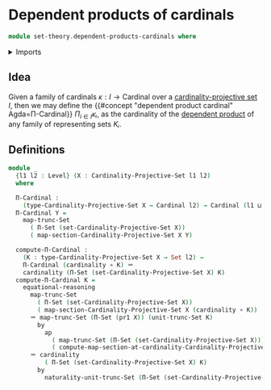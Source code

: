 # Dependent products of cardinals

```agda
module set-theory.dependent-products-cardinals where
```

<details><summary>Imports</summary>

```agda
open import elementary-number-theory.natural-numbers

open import foundation.action-on-identifications-functions
open import foundation.coproduct-types
open import foundation.decidable-propositions
open import foundation.decidable-subtypes
open import foundation.decidable-types
open import foundation.dependent-pair-types
open import foundation.discrete-types
open import foundation.double-negation
open import foundation.function-extensionality
open import foundation.function-types
open import foundation.functoriality-set-truncation
open import foundation.identity-types
open import foundation.isolated-elements
open import foundation.logical-equivalences
open import foundation.negated-equality
open import foundation.negation
open import foundation.powersets
open import foundation.propositional-truncations
open import foundation.sections
open import foundation.set-truncations
open import foundation.sets
open import foundation.surjective-maps
open import foundation.universe-levels

open import foundation-core.empty-types
open import foundation-core.fibers-of-maps
open import foundation-core.propositions

open import logic.propositionally-decidable-types

open import set-theory.cardinality-projective-sets
open import set-theory.cardinals
```

</details>

## Idea

Given a family of cardinals $κ : I → \mathrm{Cardinal}$ over a
[cardinality-projective set](set-theory.cardinality-projective-sets.md) $I$,
then we may define the {{#concept "dependent product cardinal" Agda=Π-Cardinal}}
$Π_{i∈I}κᵢ$, as the cardinality of the
[dependent product](foundation.dependent-function-types.md) of any family of
representing sets $Kᵢ$.

## Definitions

```agda
module _
  {l1 l2 : Level} (X : Cardinality-Projective-Set l1 l2)
  where

  Π-Cardinal :
    (type-Cardinality-Projective-Set X → Cardinal l2) → Cardinal (l1 ⊔ l2)
  Π-Cardinal Y =
    map-trunc-Set
      ( Π-Set (set-Cardinality-Projective-Set X))
      ( map-section-Cardinality-Projective-Set X Y)

  compute-Π-Cardinal :
    (K : type-Cardinality-Projective-Set X → Set l2) →
    Π-Cardinal (cardinality ∘ K) ＝
    cardinality (Π-Set (set-Cardinality-Projective-Set X) K)
  compute-Π-Cardinal K =
    equational-reasoning
      map-trunc-Set
        ( Π-Set (set-Cardinality-Projective-Set X))
        ( map-section-Cardinality-Projective-Set X (cardinality ∘ K))
      ＝ map-trunc-Set (Π-Set (pr1 X)) (unit-trunc-Set K)
        by
          ap
            ( map-trunc-Set (Π-Set (set-Cardinality-Projective-Set X)))
            ( compute-map-section-at-cardinality-Cardinality-Projective-Set X K)
      ＝ cardinality
          ( Π-Set (set-Cardinality-Projective-Set X) K)
        by
          naturality-unit-trunc-Set (Π-Set (set-Cardinality-Projective-Set X)) K
```
